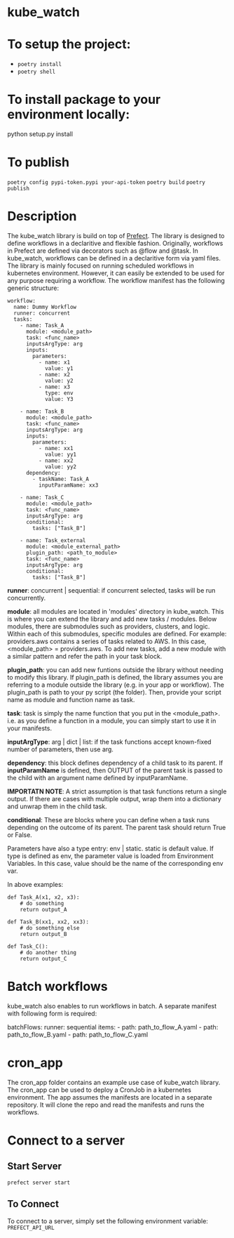 # kube_watch

# To setup the project:

- `poetry install`
- `poetry shell`

# To install package to your environment locally:

python setup.py install

# To publish

`poetry config pypi-token.pypi your-api-token`
`poetry build`
`poetry publish`


# Description
The kube_watch library is build on top of <a href='https://docs.prefect.io/latest/'>Prefect</a>. The library is designed to define workflows in a declaritive and flexible fashion. Originally, workflows in Prefect are defined via decorators such as @flow and @task. In kube_watch, workflows can be defined in a declaritive form via yaml files. The library is mainly focused on running scheduled workflows in kubernetes environment. However, it can easily be extended to be used for any purpose requiring a workflow. The workflow manifest has the following generic structure:

```
workflow:
  name: Dummy Workflow
  runner: concurrent
  tasks:
    - name: Task_A
      module: <module_path>
      task: <func_name>
      inputsArgType: arg
      inputs:
        parameters:
          - name: x1
            value: y1
          - name: x2
            value: y2
          - name: x3
            type: env
            value: Y3

    - name: Task_B
      module: <module_path>
      task: <func_name>
      inputsArgType: arg
      inputs:
        parameters:
          - name: xx1
            value: yy1
          - name: xx2
            value: yy2
      dependency:
        - taskName: Task_A
          inputParamName: xx3

    - name: Task_C
      module: <module_path>
      task: <func_name>
      inputsArgType: arg
      conditional:
        tasks: ["Task_B"]

    - name: Task_external
      module: <module_external_path>
      plugin_path: <path_to_module>
      task: <func_name>
      inputsArgType: arg
      conditional:
        tasks: ["Task_B"]
```


**runner**: concurrent | sequential: if concurrent selected, tasks will be run concurrently.

**module**: all modules are located in 'modules' directory in kube_watch. This is where you can extend the library and add new tasks / modules. Below modules, there are submodules such as providers, clusters, and logic. Within each of this submodules, specific modules are defined. For example: providers.aws contains a series of tasks related to AWS. In this case, <module_path> = providers.aws. To add new tasks, add a new module with a similar pattern and refer the path in your task block. 

**plugin_path**: you can add new funtions outside the library without needing to modify this library. If plugin_path is defined, the
library assumes you are referring to a module outside the library (e.g. in your app or workflow). The plugin_path is path to your
py script (the folder). Then, provide your script name as module and function name as task.

**task**: task is simply the name function that you put in the <module_path>. i.e. as you define a function in a module, you can simply start to use it in your manifests.

**inputArgType**: arg | dict | list: if the task functions accept known-fixed number of parameters, then use arg. 

**dependency**: this block defines dependency of a child task to its parent. If **inputParamName** is defined, then OUTPUT of the parent task is passed to the child with an argument name defined by inputParamName.

**IMPORTATN NOTE**: A strict assumption is that task functions return a single output. If there are cases with multiple output, wrap them into a dictionary and unwrap them in the child task.

**conditional**: These are blocks where you can define when a task runs depending on the outcome of its parent. The parent task should return True or False.


Parameters have also a type entry: env | static. static is default value. If type is defined as env, the parameter value is loaded from Environment Variables. In this case, value should be the name of the corresponding env var. 

In above examples:

```
def Task_A(x1, x2, x3):
    # do something
    return output_A

def Task_B(xx1, xx2, xx3):
    # do something else
    return output_B

def Task_C():
    # do another thing
    return output_C
```



# Batch workflows
kube_watch also enables to run workflows in batch. A separate manifest with following form is required:

batchFlows:
  runner: sequential
  items:
    - path: path_to_flow_A.yaml
    - path: path_to_flow_B.yaml
    - path: path_to_flow_C.yaml


# cron_app
The cron_app folder contains an example use case of kube_watch library. The cron_app can be used to deploy a CronJob in a kubernetes environment. The app assumes the manifests are located in a separate repository. It will clone the repo and read the manifests and runs the workflows.

# Connect to a server
## Start Server
`prefect server start`
## To Connect
To connect to a server, simply set the following environment variable: `PREFECT_API_URL`
